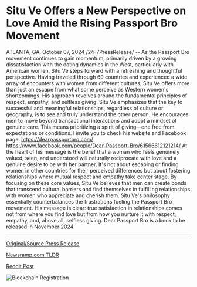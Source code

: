 # Situ Ve Offers a New Perspective on Love Amid the Rising Passport Bro Movement

ATLANTA, GA, October 07, 2024 /24-7PressRelease/ -- As the Passport Bro movement continues to gain momentum, primarily driven by a growing dissatisfaction with the dating dynamics in the West, particularly with American women, Situ Ve steps forward with a refreshing and thoughtful perspective. Having traveled through 69 countries and experienced a wide array of encounters with women from different cultures, Situ Ve offers more than just an escape from what some perceive as Western women's shortcomings. His approach revolves around the fundamental principles of respect, empathy, and selfless giving.  Situ Ve emphasizes that the key to successful and meaningful relationships, regardless of culture or geography, is to see and truly understand the other person. He encourages men to move beyond transactional interactions and adopt a mindset of genuine care. This means prioritizing a spirit of giving—one free from expectations or conditions.  I invite you to check his website and Facebook page. https://dearpassportbro.com/ https://www.facebook.com/people/Dear-Passport-Bro/61566612121214/  At the heart of his message is the belief that a woman who feels genuinely valued, seen, and understood will naturally reciprocate with love and a genuine desire to be with her partner. It's not about escaping or finding women in other countries for their perceived differences but about fostering relationships where mutual respect and empathy take center stage. By focusing on these core values, Situ Ve believes that men can create bonds that transcend cultural barriers and find themselves in fulfilling relationships with women who appreciate and cherish them.  Situ Ve's philosophy essentially counterbalances the frustrations fueling the Passport Bro movement. His message is clear: true satisfaction in relationships comes not from where you find love but from how you nurture it with respect, empathy, and, above all, selfless giving.  Dear Passport Bro is a book to be released in November 2024. 

---

[Original/Source Press Release](https://www.24-7pressrelease.com/press-release/514976/situ-ve-offers-a-new-perspective-on-love-amid-the-rising-passport-bro-movement)
                    

[Newsramp.com TLDR](https://newsramp.com/curated-news/situ-ve-offers-refreshing-perspective-on-relationships-in-the-passport-bro-movement/654b793c88c9c8bb6aac5221b7feca10) 

 



[Reddit Post](https://www.reddit.com/r/BookNews/comments/1fy1wci/situ_ve_offers_refreshing_perspective_on/) 



![Blockchain Registration](https://cdn.newsramp.app/24-7PressRelease/qrcode/2410/7/barn9NlA.webp)